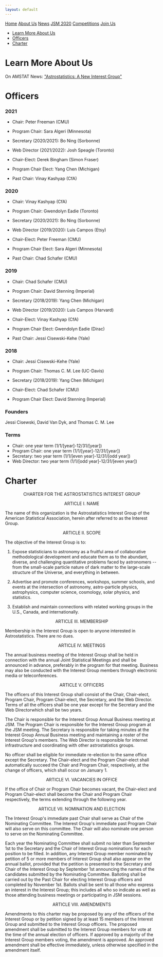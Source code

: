 ```yaml
---
layout: default
---
```


<a href="./index.html" class="btn">Home</a> <a href="./about_us.html" class="btn">About Us</a>
<a href="./news.html" class="btn">News</a>
<a href="./jsm2020/index.html" class="btn">JSM 2020</a>
<a href="./competition/" class="btn">Competitions</a>
<a href="./join.html" class="btn">Join Us</a>

- [Learn More About Us](#learn-more-about-us)
- [Officers](#officers)
- [Charter](#charter)


# Learn More About Us
On AMSTAT News:  ["Astrostatistics:  A New Interest Group"](https://magazine.amstat.org/blog/2014/08/01/astrostats-group/)

# Officers

### 2021
- Chair: Peter Freeman (CMU)
- Program Chair: Sara Algeri (Minnesota)
- Secretary (2020/2021): Bo Ning (Sorbonne)
- Web Director (2021/2022): Josh Speagle (Toronto)

- Chair-Elect: Derek Bingham (Simon Fraser)
- Program Chair Elect: Yang Chen (Michigan)

- Past Chair: Vinay Kashyap (CfA)

### 2020
- Chair: Vinay Kashyap (CfA)
- Program Chair: Gwendolyn Eadie (Toronto)
- Secretary (2020/2021): Bo Ning (Sorbonne)
- Web Director (2019/2020): Luis Campos (Etsy)

- Chair-Elect: Peter Freeman (CMU)
- Program Chair Elect: Sara Algeri (Minnesota)

- Past Chair: Chad Schafer (CMU)


### 2019
- Chair: Chad Schafer (CMU)
- Program Chair: David Stenning (Imperial)
- Secretary (2018/2019): Yang Chen (Michigan)
- Web Director (2019/2020): Luis Campos (Harvard)

- Chair-Elect: Vinay Kashyap (CfA)
- Program Chair Elect: Gwendolyn Eadie (Dirac)

- Past Chair: Jessi Cisewski-Kehe (Yale)

### 2018
- Chair: Jessi Cisewski-Kehe (Yale)
- Program Chair: Thomas C. M. Lee (UC-Davis)
- Secretary (2018/2019): Yang Chen (Michigan)

- Chair-Elect: Chad Schafer (CMU)
- Program Chair Elect: David Stenning (Imperial)


### Founders
Jessi Cisewski, David Van Dyk, and Thomas C. M. Lee 


### Terms
- Chair: one year term (1/1/[year]-12/31/[year])
- Program Chair: one year term (1/1/[year]-12/31/[year])
- Secretary: two year term (1/1/[even year]-12/31/[odd year])
- Web Director: two year term (1/1/[odd year]-12/31/[even year])


# Charter
<p style="text-align: center;"> CHARTER FOR THE ASTROSTATISTICS INTEREST GROUP </p>

<p style="text-align: center;"> ARTICLE I. NAME </p>


The name of this organization is the Astrostatistics Interest Group of the American Statistical Association, herein after referred to as the Interest Group.


<p style="text-align: center;"> ARTICLE II. SCOPE</p>


The objective of the Interest Group is to:

1. Expose statisticians to astronomy as a fruitful area of collaborative methodological development and educate them as to the abundant, diverse, and challenging quantitative problems faced by astronomers -- from the small-scale particle nature of dark matter to the large-scale structure of the Universe, and everything in between.

2. Advertise and promote conferences, workshops, summer schools, and events at the intersection of astronomy, astro-particle physics, astrophysics, computer science, cosmology, solar physics, and statistics.

3. Establish and maintain connections with related working groups in the U.S., Canada, and internationally.


<p style="text-align: center;"> ARTICLE III. MEMBERSHIP </p>


Membership in the Interest Group is open to anyone interested in Astrostatistics. There are no dues.


<p style="text-align: center;"> ARTICLE IV. MEETINGS </p>


The annual business meeting of the Interest Group shall be held in connection with the annual Joint Statistical Meetings and shall be announced in advance, preferably in the program for that meeting. Business may also be conducted with the Interest Group members through electronic media or teleconferences.

<p style="text-align: center;"> ARTICLE V. OFFICERS </p>

The officers of this Interest Group shall consist of the Chair, Chair-elect, Program Chair, Program Chair-elect, the Secretary, and the Web Director. Terms of all the officers shall be one year except for the Secretary and the Web Directorwhich shall be two years.

The Chair is responsible for the Interest Group Annual Business meeting at JSM. The Program Chair is responsible for the Interest Group program at the JSM meeting. The Secretary is responsible for taking minutes at the Interest Group Annual Business meeting and maintaining a roster of the Interest Group's members. The Web Director is responsible for internet infrastructure and coordinating with other astrostatistics groups.

No officer shall be eligible for immediate re-election to the same office except the Secretary. The Chair-elect and the Program Chair-elect shall automatically succeed the Chair and Program Chair, respectively, at the change of officers, which shall occur on January 1.

<p style="text-align: center;"> ARTICLE VI. VACANCIES IN OFFICE </p>

If the office of Chair or Program Chair becomes vacant, the Chair-elect and Program Chair-elect shall become the Chair and Program Chair respectively, the terms extending through the following year.

<p style="text-align: center;"> ARTICLE VII. NOMINATION AND ELECTION </p>

The Interest Group's immediate past Chair shall serve as Chair of the Nominating Committee. The Interest Group's immediate past Program Chair will also serve on this committee. The Chair will also nominate one person to serve on the Nominating Committee.

Each year the Nominating Committee shall submit no later than September 1st to the Secretary and the Chair of Interest Group nominations for each position to be filled. In addition, any Interest Group member nominated by petition of 5 or more members of Interest Group shall also appear on the annual ballot, provided that the petition is presented to the Secretary and Chair of the Interest Group by September 1st announcing the names of the candidates submitted by the Nominating Committee. Balloting shall be carried out by the Past Chair for electing Interest Group officers and completed by November 1st. Ballots shall be sent to all those who express an interest in the Interest Group; this includes all who so indicate as well as those attending business meetings or participating in JSM sessions.

<p style="text-align: center;"> ARTICLE VIII. AMENDMENTS </p>

Amendments to this charter may be proposed by any of the officers of the Interest Group or by petition signed by at least 15 members of the Interest Group and submitted to the Interest Group officers. The proposed amendment shall be submitted to the Interest Group members for vote at the time of the annual election of officers. If approved by a majority of the Interest Group members voting, the amendment is approved. An approved amendment shall be effective immediately, unless otherwise specified in the amendment itself.
